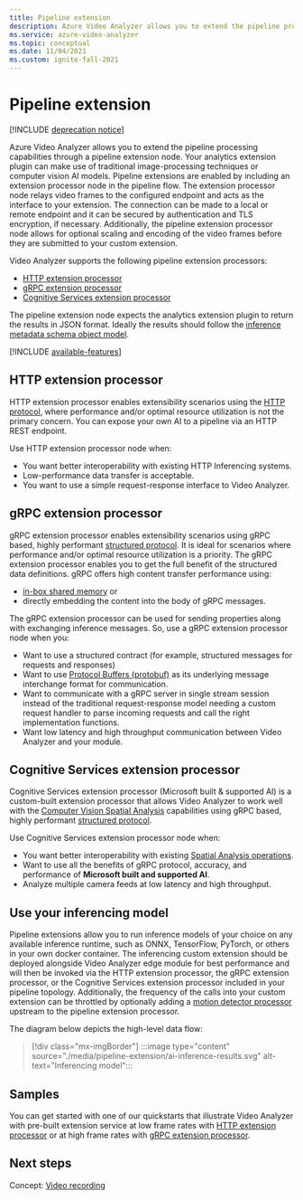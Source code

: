 ```yaml
---
title: Pipeline extension 
description: Azure Video Analyzer allows you to extend the pipeline processing capabilities through a pipeline extension node. This article describes the pipeline extension node.
ms.service: azure-video-analyzer
ms.topic: conceptual
ms.date: 11/04/2021
ms.custom: ignite-fall-2021
---
```


# Pipeline extension

[!INCLUDE [deprecation notice](./includes/deprecation-notice.md)]

Azure Video Analyzer allows you to extend the pipeline processing capabilities through a pipeline extension node. Your analytics extension plugin can make use of traditional image-processing techniques or computer vision AI models. Pipeline extensions are enabled by including an extension processor node in the pipeline flow. The extension processor node relays video frames to the configured endpoint and acts as the interface to your extension. The connection can be made to a local or remote endpoint and it can be secured by authentication and TLS encryption, if necessary. Additionally, the pipeline extension processor node allows for optional scaling and encoding of the video frames before they are submitted to your custom extension.

Video Analyzer supports the following pipeline extension processors:

* [HTTP extension processor](pipeline.md#http-extension-processor) 
* [gRPC extension processor](pipeline.md#grpc-extension-processor)
* [Cognitive Services extension processor](pipeline.md#cognitive-services-extension-processor)

The pipeline extension node expects the analytics extension plugin to return the results in JSON format. Ideally the results should follow the [inference metadata schema object model](inference-metadata-schema.md).

[!INCLUDE [available-features](./includes/available-features.md)]

## HTTP extension processor

HTTP extension processor enables extensibility scenarios using the [HTTP protocol](http-extension-protocol.md), where performance and/or optimal resource utilization is not the primary concern. You can expose your own AI to a pipeline via an HTTP REST endpoint.

Use HTTP extension processor node when:

* You want better interoperability with existing HTTP Inferencing systems.
* Low-performance data transfer is acceptable.
* You want to use a simple request-response interface to Video Analyzer.

## gRPC extension processor

gRPC extension processor enables extensibility scenarios using gRPC based, highly performant [structured protocol](grpc-extension-protocol.md). It is ideal for scenarios where performance and/or optimal resource utilization is a priority. The gRPC extension processor enables you to get the full benefit of the structured data definitions. gRPC offers high content transfer performance using:

* [in-box shared memory](https://en.wikipedia.org/wiki/Shared_memory) or
* directly embedding the content into the body of gRPC messages.

The gRPC extension processor can be used for sending properties along with exchanging inference messages. So, use a gRPC extension processor node when you:

* Want to use a structured contract (for example, structured messages for requests and responses)
* Want to use [Protocol Buffers (protobuf)](https://developers.google.com/protocol-buffers) as its underlying message interchange format for communication.
* Want to communicate with a gRPC server in single stream session instead of the traditional request-response model needing a custom request handler to parse incoming requests and call the right implementation functions.
* Want low latency and high throughput communication between Video Analyzer and your module.

## Cognitive Services extension processor

Cognitive Services extension processor (Microsoft built & supported AI) is a custom-built extension processor that allows Video Analyzer to work well with the [Computer Vision Spatial Analysis](../../cognitive-services/computer-vision/overview.md) capabilities using gRPC based, highly performant [structured protocol](grpc-extension-protocol.md). 

Use Cognitive Services extension processor node when:

* You want better interoperability with existing [Spatial Analysis operations](../../cognitive-services/computer-vision/intro-to-spatial-analysis-public-preview.md).
* Want to use all the benefits of gRPC protocol, accuracy, and performance of **Microsoft built and supported AI**.
* Analyze multiple camera feeds at low latency and high throughput.

## Use your inferencing model

Pipeline extensions allow you to run inference models of your choice on any available inference runtime, such as ONNX, TensorFlow, PyTorch, or others in your own docker container. The inferencing custom extension should be deployed alongside Video Analyzer  edge module for best performance and will then be invoked via the HTTP extension processor, the gRPC extension processor, or the Cognitive Services extension processor included in your pipeline topology. Additionally, the frequency of the calls into your custom extension can be throttled by optionally adding a [motion detector processor](pipeline.md#motion-detection-processor) upstream to the pipeline extension processor.

The diagram below depicts the high-level data flow:

> [!div class="mx-imgBorder"]
> :::image type="content" source="./media/pipeline-extension/ai-inference-results.svg" alt-text="Inferencing model":::
 
## Samples

You can get started with one of our quickstarts that illustrate Video Analyzer with pre-built extension service at low frame rates with [HTTP extension processor](pipeline.md#http-extension-processor) or at high frame rates with [gRPC extension processor](pipeline.md#grpc-extension-processor).

## Next steps 

Concept: [Video recording](video-recording.md)
